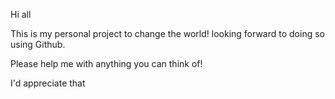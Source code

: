 Hi all

This is my personal project to change the world! looking forward to doing so using Github.

Please help me with anything you can think of!

I'd appreciate that
